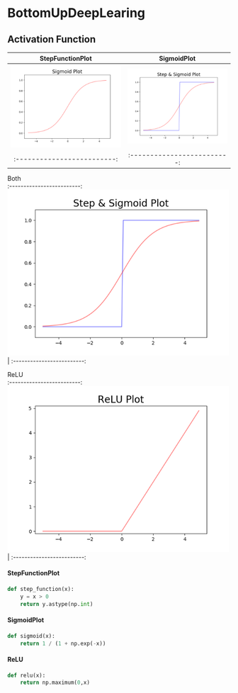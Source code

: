 # BottomUpDeepLearing

## Activation Function

StepFunctionPlot            |  SigmoidPlot
:-------------------------:|:-------------------------:
<img src="Img/SigmoidPlot.png" width = "500px"/>  |  <img src="Img/Both.png" width = "500px"/>
:-------------------------:|:-------------------------:


Both        
:-------------------------:
<img src="Img/Both.png"  width = "500px"/>  |
:-------------------------:

ReLU       
:-------------------------:
<img src="Img/ReLU_Plot.png" width = "500px"/>  |
:-------------------------:


#### StepFunctionPlot
```python
def step_function(x):
    y = x > 0
    return y.astype(np.int)
```

#### SigmoidPlot
```python
def sigmoid(x):
    return 1 / (1 + np.exp(-x))
```

#### ReLU
```python
def relu(x):
    return np.maximum(0,x)
```
